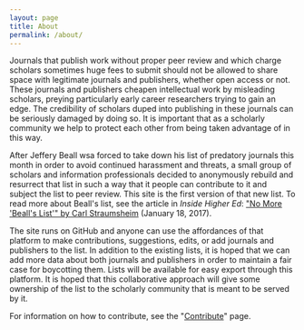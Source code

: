 ```yaml
---
layout: page
title: About
permalink: /about/
---
```


Journals that publish work without proper peer review and which charge scholars sometimes huge fees to submit should not be allowed to share space with legitimate journals and publishers, whether open access or not. 
These journals and publishers cheapen intellectual work by misleading scholars, preying particularly early career researchers trying to gain an edge. 
The credibility of scholars duped into publishing in these journals can be seriously damaged by doing so. 
It is important that as a scholarly community we help to protect each other from being taken advantage of in this way. 

After Jeffery Beall wsa forced to take down his list of predatory journals this month in order to avoid continued harassment and threats, a small group of scholars and information professionals decided to anonymously rebuild and resurrect that list in such a way that it people can contribute to it and subject the list to peer review. 
This site is the first version of that new list.
To read more about Beall's list, see the article in *Inside Higher Ed*: <a href="https://www.insidehighered.com/news/2017/01/18/librarians-list-predatory-journals-reportedly-removed-due-threats-and-politics" target="_blank">"No More 'Beall's List'" by Carl Straumsheim</a> (January 18, 2017). 

The site runs on GitHub and anyone can use the affordances of that platform to make contributions, suggestions, edits, or add journals and publishers to the list. 
In addition to the existing lists, it is hoped that we can add more data about both journals and publishers in order to maintain a fair case for boycotting them. 
Lists will be available for easy export through this platform. 
It is hoped that this collaborative approach will give some ownership of the list to the scholarly community that is meant to be served by it. 

For information on how to contribute, see the "[Contribute](/contribute/)" page. 

